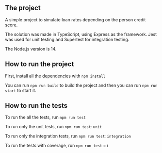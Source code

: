 ## The project

A simple project to simulate loan rates depending on the person credit score.

The solution was made in TypeScript, using Express as the framework. Jest was used for unit testing and Supertest for integration testing.

The Node.js version is 14.

## How to run the project

First, install all the dependencies with `npm install`

You can run `npm run build` to build the project and then you can run `npm run start` to start it.

## How to run the tests

To run the all the tests, run `npm run test`

To run only the unit tests, run `npm run test:unit`

To run only the integration tests, run `npm run test:integration`

To run the tests with coverage, run `npm run test:ci`
